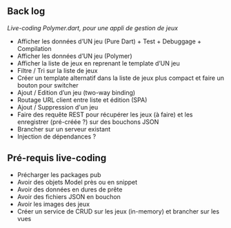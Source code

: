 Back log
--------
_Live-coding Polymer.dart, pour une appli de gestion de jeux_

- Afficher les données d’UN jeu (Pure Dart) + Test + Debuggage + Compilation
- Afficher les données d’UN jeu (Polymer)
- Afficher la liste de jeux en reprenant le template d’UN jeu
- Filtre / Tri sur la liste de jeux
- Créer un template alternatif dans la liste de jeux plus compact et faire un bouton pour switcher
- Ajout / Edition d’un jeu (two-way binding)
- Routage URL client entre liste et édition (SPA)
- Ajout / Suppression d'un jeu
- Faire des requête REST pour récupérer les jeux (à faire) et les enregistrer (pré-créée ?) sur des bouchons JSON
- Brancher sur un serveur existant
- Injection de dépendances ?

Pré-requis live-coding
----------------------
- Précharger les packages pub
- Avoir des objets Model près ou en snippet
- Avoir des données en dures de prête
- Avoir des fichiers JSON en bouchon
- Avoir les images des jeux
- Créer un service de CRUD sur les jeux (in-memory) et brancher sur les vues

